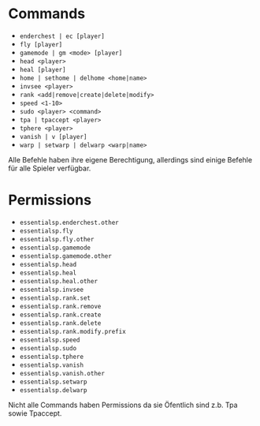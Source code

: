 # Commands

- `enderchest | ec [player]`
- `fly [player]`
- `gamemode | gm <mode> [player]`
- `head <player>`
- `heal [player]`
- `home | sethome | delhome <home|name>`
- `invsee <player>`
- `rank <add|remove|create|delete|modify>`
- `speed <1-10>`
- `sudo <player> <command>`
- `tpa | tpaccept <player>`
- `tphere <player>`
- `vanish | v [player]`
- `warp | setwarp | delwarp <warp|name>`

Alle Befehle haben ihre eigene Berechtigung, allerdings sind einige Befehle für alle Spieler verfügbar.

# Permissions

- `essentialsp.enderchest.other`
- `essentialsp.fly`
- `essentialsp.fly.other`
- `essentialsp.gamemode`
- `essentialsp.gamemode.other`
- `essentialsp.head`
- `essentialsp.heal`
- `essentialsp.heal.other`
- `essentialsp.invsee`
- `essentialsp.rank.set`
- `essentialsp.rank.remove`
- `essentialsp.rank.create`
- `essentialsp.rank.delete`
- `essentialsp.rank.modify.prefix`
- `essentialsp.speed`
- `essentialsp.sudo`
- `essentialsp.tphere`
- `essentialsp.vanish`
- `essentialsp.vanish.other`
- `essentialsp.setwarp`
- `essentialsp.delwarp`

Nicht alle Commands haben Permissions da sie Öfentlich sind z.b. Tpa sowie Tpaccept.
